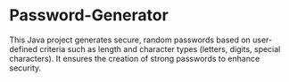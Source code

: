 # Password-Generator
This Java project generates secure, random passwords based on user-defined criteria such as length and character types (letters, digits, special characters). It ensures the creation of strong passwords to enhance security.
